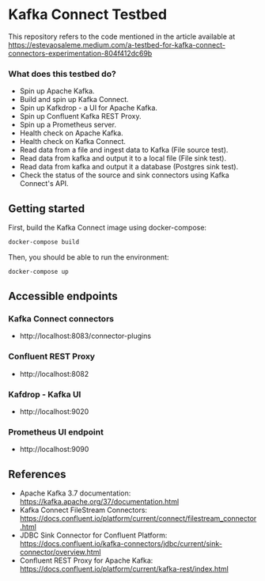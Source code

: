 # Kafka Connect Testbed

This repository refers to the code mentioned in the article available at https://estevaosaleme.medium.com/a-testbed-for-kafka-connect-connectors-experimentation-804f412dc69b

### What does this testbed do?

- Spin up Apache Kafka.
- Build and spin up Kafka Connect.
- Spin up Kafkdrop - a UI for Apache Kafka.
- Spin up Confluent Kafka REST Proxy.
- Spin up a Prometheus server.
- Health check on Apache Kafka.
- Health check on Kafka Connect.
- Read data from a file and ingest data to Kafka (File source test).
- Read data from kafka and output it to a local file (File sink test).
- Read data from kafka and output it a database (Postgres sink test).
- Check the status of the source and sink connectors using Kafka Connect's API.

## Getting started
First, build the Kafka Connect image using docker-compose:

```bash
docker-compose build
```

Then, you should be able to run the environment:
```bash
docker-compose up
```

## Accessible endpoints
### Kafka Connect connectors
- http://localhost:8083/connector-plugins<br>

### Confluent REST Proxy
- http://localhost:8082<br>

### Kafdrop - Kafka UI
- http://localhost:9020<br>

### Prometheus UI endpoint
- http://localhost:9090<br>


## References
- Apache Kafka 3.7 documentation: https://kafka.apache.org/37/documentation.html
- Kafka Connect FileStream Connectors: https://docs.confluent.io/platform/current/connect/filestream_connector.html
- JDBC Sink Connector for Confluent Platform: https://docs.confluent.io/kafka-connectors/jdbc/current/sink-connector/overview.html
- Confluent REST Proxy for Apache Kafka: https://docs.confluent.io/platform/current/kafka-rest/index.html
